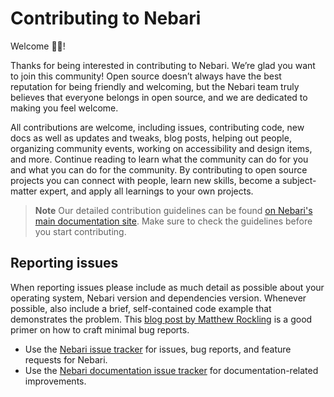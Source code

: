 # Contributing to Nebari

Welcome 👋🏼!

Thanks for being interested in contributing to Nebari. We’re glad you want to join this community!
Open source doesn’t always have the best reputation for being friendly and welcoming, but the Nebari team truly believes that everyone belongs in open source,
and we are dedicated to making you feel welcome.

All contributions are welcome, including issues, contributing code, new docs as well as updates and tweaks, blog posts, helping out people, organizing community events,
working on accessibility and design items, and more.
Continue reading to learn what the community can do for you and what you can do for the community.
By contributing to open source projects you can connect with people, learn new skills, become a subject-matter expert,
and apply all learnings to your own projects.

> **Note**
> Our detailed contribution guidelines can be found [on Nebari's main documentation site][nebari-community].
Make sure to check the guidelines before you start contributing.

## Reporting issues

When reporting issues please include as much detail as possible about your operating system, Nebari version and dependencies version.
Whenever possible, also include a brief, self-contained code example that demonstrates the problem.
This [blog post by Matthew Rockling](https://matthewrocklin.com/blog/work/2018/02/28/minimal-bug-reports) is a good primer on how to craft minimal bug reports.

- Use the [Nebari issue tracker][nebari-issues] for issues, bug reports, and feature requests for Nebari.
- Use the [Nebari documentation issue tracker][nebari-docs-issues] for documentation-related improvements.

<!-- Links -->
[nebari-docs-issues]: https://github.com/nebari-dev/nebari-docs/issues
[nebari-issues]: https://github.com/nebari-dev/nebari/issues
[nebari-community]: https://nebari.dev/community
